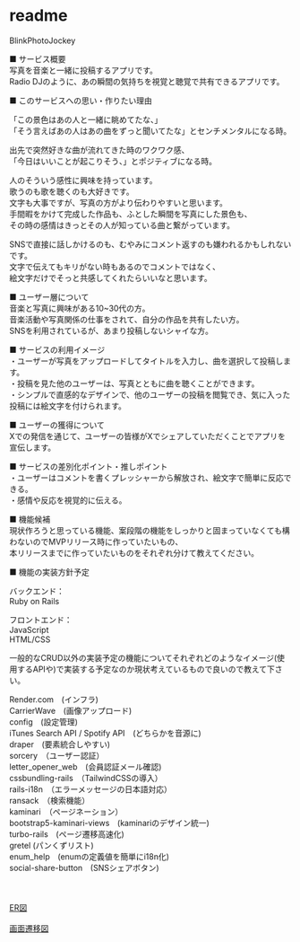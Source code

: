 # readme  
  
BlinkPhotoJockey  
  
■ サービス概要  
写真を音楽と一緒に投稿するアプリです。  
Radio DJのように、あの瞬間の気持ちを視覚と聴覚で共有できるアプリです。  
  
■ このサービスへの思い・作りたい理由  
  
「この景色はあの人と一緒に眺めてたな、」  
「そう言えばあの人はあの曲をずっと聞いてたな」とセンチメンタルになる時。  
  
出先で突然好きな曲が流れてきた時のワクワク感、  
「今日はいいことが起こりそう、」とポジティブになる時。  
  
人のそういう感性に興味を持っています。  
歌うのも歌を聴くのも大好きです。  
文字も大事ですが、写真の方がより伝わりやすいと思います。  
手間暇をかけて完成した作品も、ふとした瞬間を写真にした景色も、  
その時の感情はきっとその人が知っている曲と繋がっています。  
  
SNSで直接に話しかけるのも、むやみにコメント返すのも嫌われるかもしれないです。  
文字で伝えてもキリがない時もあるのでコメントではなく、  
絵文字だけでそっと共感してくれたらいいなと思います。  
  
■ ユーザー層について  
音楽と写真に興味がある10~30代の方。  
音楽活動や写真関係の仕事をされて、自分の作品を共有したい方。  
SNSを利用されているが、あまり投稿しないシャイな方。  
  
■ サービスの利用イメージ  
・ユーザーが写真をアップロードしてタイトルを入力し、曲を選択して投稿します。  
・投稿を見た他のユーザーは、写真とともに曲を聴くことができます。  
・シンプルで直感的なデザインで、他のユーザーの投稿を閲覧でき、気に入った投稿には絵文字を付けられます。  
  
■ ユーザーの獲得について  
Xでの発信を通じて、ユーザーの皆様がXでシェアしていただくことでアプリを宣伝します。  
  
■ サービスの差別化ポイント・推しポイント  
・ユーザーはコメントを書くプレッシャーから解放され、絵文字で簡単に反応できる。  
・感情や反応を視覚的に伝える。  
  
■ 機能候補  
現状作ろうと思っている機能、案段階の機能をしっかりと固まっていなくても構わないのでMVPリリース時に作っていたいもの、  
本リリースまでに作っていたいものをそれぞれ分けて教えてください。  
  
■ 機能の実装方針予定  
  
バックエンド：  
Ruby on Rails  
  
フロントエンド：  
JavaScript  
HTML/CSS  
  
一般的なCRUD以外の実装予定の機能についてそれぞれどのようなイメージ(使用するAPIや)で実装する予定なのか現状考えているもので良いので教えて下さい。  
  
Render.com　(インフラ)  
CarrierWave　(画像アップロード)  
config　(設定管理)  
iTunes Search API / Spotify API　(どちらかを音源に)  
draper　(要素統合しやすい)  
sorcery　（ユーザー認証）  
letter_opener_web　(会員認証メール確認)  
cssbundling-rails　（TailwindCSSの導入）  
rails-i18n　（エラーメッセージの日本語対応）  
ransack　（検索機能）  
kaminari　（ページネーション）  
bootstrap5-kaminari-views　(kaminariのデザイン統一)  
turbo-rails　(ページ遷移高速化)  
gretel	(パンくずリスト)  
enum_help　(enumの定義値を簡単にi18n化)  
social-share-button　(SNSシェアボタン)  
<br>
<br>
<br>
[ER図](https://i.gyazo.com/fc8a6cb0de9673c9a4523370260c9a7e.png)  
<br>
[画面遷移図](https://www.figma.com/design/TzTv7FDIYN7R1reTDoCX4H/%E7%94%BB%E9%9D%A2%E9%81%B7%E7%A7%BB%E5%9B%B3?node-id=0-1&t=fztLZ8hkjQOLdiHO-1)

